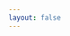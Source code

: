 ```yaml
---
layout: false
---
```


<script setup>
import Login from 'root/components/login.vue'
</script>

<Login></Login>
